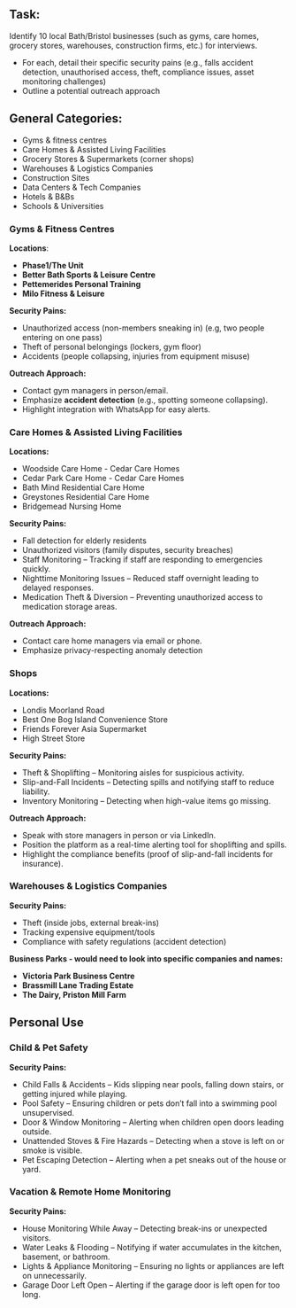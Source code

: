 ## Task:

Identify 10 local Bath/Bristol businesses (such as gyms, care homes, grocery stores, warehouses, construction firms, etc.) for interviews. 

- For each, detail their specific security pains (e.g., falls accident detection, unauthorised access, theft, compliance issues, asset monitoring challenges)
- Outline a potential outreach approach

## General Categories:

- Gyms & fitness centres
- Care Homes & Assisted Living Facilities
- Grocery Stores & Supermarkets (corner shops)
- Warehouses & Logistics Companies
- Construction Sites
- Data Centers & Tech Companies
- Hotels & B&Bs
- Schools & Universities

### Gyms & Fitness Centres

**Locations**:

- **Phase1/The Unit**
- **Better Bath Sports & Leisure Centre**
- **Pettemerides Personal Training**
- **Milo Fitness & Leisure**

**Security Pains:**

- Unauthorized access (non-members sneaking in) (e.g, two people entering on one pass)
- Theft of personal belongings (lockers, gym floor)
- Accidents (people collapsing, injuries from equipment misuse)

**Outreach Approach:**

- Contact gym managers in person/email.
- Emphasize **accident detection** (e.g., spotting someone collapsing).
- Highlight integration with WhatsApp for easy alerts.

### Care Homes & Assisted Living Facilities

**Locations:**

- Woodside Care Home - Cedar Care Homes
- Cedar Park Care Home - Cedar Care Homes
- Bath Mind Residential Care Home
- Greystones Residential Care Home
- Bridgemead Nursing Home

**Security Pains:**

- Fall detection for elderly residents
- Unauthorized visitors (family disputes, security breaches)
- Staff Monitoring – Tracking if staff are responding to emergencies quickly.
- Nighttime Monitoring Issues – Reduced staff overnight leading to delayed responses.
- Medication Theft & Diversion – Preventing unauthorized access to medication storage areas.

**Outreach Approach:**

- Contact care home managers via email or phone.
- Emphasize privacy-respecting anomaly detection

### Shops

**Locations:**

- Londis Moorland Road
- Best One Bog Island Convenience Store
- Friends Forever Asia Supermarket
- High Street Store

**Security Pains:**

- Theft & Shoplifting – Monitoring aisles for suspicious activity.
- Slip-and-Fall Incidents – Detecting spills and notifying staff to reduce liability.
- Inventory Monitoring – Detecting when high-value items go missing.

**Outreach Approach:**

- Speak with store managers in person or via LinkedIn.
- Position the platform as a real-time alerting tool for shoplifting and spills.
- Highlight the compliance benefits (proof of slip-and-fall incidents for insurance).

### Warehouses & Logistics Companies

**Security Pains:**

- Theft (inside jobs, external break-ins)
- Tracking expensive equipment/tools
- Compliance with safety regulations (accident detection)

**Business Parks - would need to look into specific companies and names:**

- **Victoria Park Business Centre**
- **Brassmill Lane Trading Estate**
- **The Dairy, Priston Mill Farm**

## Personal Use

### Child & Pet Safety

**Security Pains:**

- Child Falls & Accidents – Kids slipping near pools, falling down stairs, or getting injured while playing.
- Pool Safety – Ensuring children or pets don’t fall into a swimming pool unsupervised.
- Door & Window Monitoring – Alerting when children open doors leading outside.
- Unattended Stoves & Fire Hazards – Detecting when a stove is left on or smoke is visible.
- Pet Escaping Detection – Alerting when a pet sneaks out of the house or yard.

### Vacation & Remote Home Monitoring

**Security Pains:**

- House Monitoring While Away – Detecting break-ins or unexpected visitors.
- Water Leaks & Flooding – Notifying if water accumulates in the kitchen, basement, or bathroom.
- Lights & Appliance Monitoring – Ensuring no lights or appliances are left on unnecessarily.
- Garage Door Left Open – Alerting if the garage door is left open for too long.
